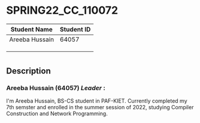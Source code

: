 #
# SPRING22_CC_110072



| Student Name  | Student ID |
| ---- | --- | 
| Areeba Hussain | 64057  | 
|  |  | 
|  |  | 
|  |  | 

#
## Description

### Areeba Hussain (64057) *Leader* :
I'm Areeba Hussain, BS-CS student in PAF-KIET. Currently completed my 7th semster and enrolled in the summer session of 2022, studying Compiler Construction and Network Programming.

